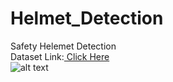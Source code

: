 # Helmet_Detection
Safety Helemet Detection<br/>                                                                                                                                                       Dataset Link:[ Click Here](https://www.kaggle.com/andrewmvd/hard-hat-detection/download)<br/>
![alt text](https://github.com/neerajkumar78/Helmet_Detection/tree/master/description_images/img1.png?raw=true)
